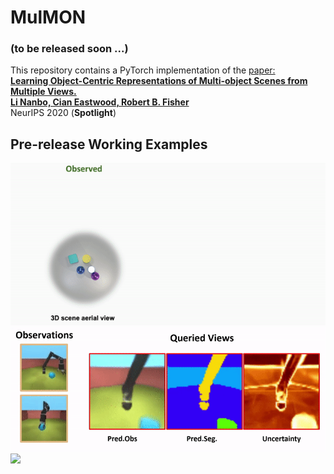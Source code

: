# MulMON

### (to be released soon ...)

This repository contains a PyTorch implementation of the [paper:  
**Learning Object-Centric Representations of Multi-object Scenes from Multiple Views.  
Li Nanbo, Cian Eastwood, Robert B. Fisher**](https://github.com/NanboLi/MulMON)  
NeurIPS 2020 (**Spotlight**)


## Pre-release Working Examples
<p float="left">
    <img src="assets/work1.gif" width="800"/>  
    <img src="assets/jaco_cam_traj_white.gif" width="800"/>  
    <img src="assets/dist1.gif" width="800"/>
</p>
